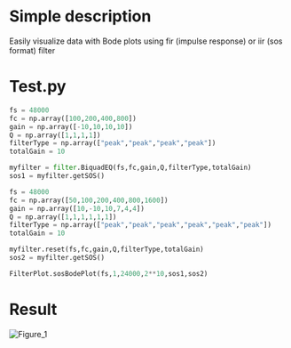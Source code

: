 # Simple description
Easily visualize data with Bode plots using fir (impulse response) or iir (sos format) filter

# Test.py 
```python
fs = 48000
fc = np.array([100,200,400,800])
gain = np.array([-10,10,10,10])
Q = np.array([1,1,1,1])
filterType = np.array(["peak","peak","peak","peak"])
totalGain = 10

myfilter = filter.BiquadEQ(fs,fc,gain,Q,filterType,totalGain)
sos1 = myfilter.getSOS()

fs = 48000
fc = np.array([50,100,200,400,800,1600])
gain = np.array([10,-10,10,7,4,4])
Q = np.array([1,1,1,1,1,1])
filterType = np.array(["peak","peak","peak","peak","peak","peak"])
totalGain = 10

myfilter.reset(fs,fc,gain,Q,filterType,totalGain)
sos2 = myfilter.getSOS()

FilterPlot.sosBodePlot(fs,1,24000,2**10,sos1,sos2)
```

# Result
![Figure_1](https://github.com/user-attachments/assets/2a54e41f-26de-4c48-90b1-4107b3cdbd89)
